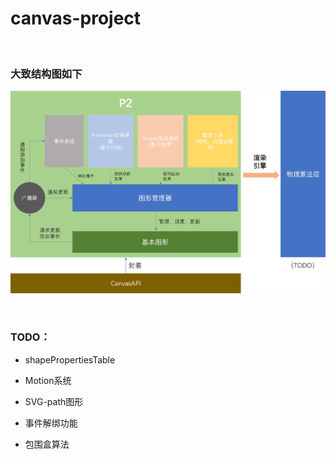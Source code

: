 # canvas-project

<br/>

### 大致结构图如下

![](https://github.com/phenomLi/Canvas-Render-Library/raw/master/structure.png)

<br/>

### TODO：

- shapePropertiesTable

- Motion系统

- SVG-path图形

- 事件解绑功能

- 包围盒算法
